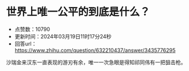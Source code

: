 # 世界上唯一公平的到底是什么？
- 点赞数：10790
- 更新时间：2024年03月19日11时17分24秒
- 回答url：https://www.zhihu.com/question/632210437/answer/3435776295
<body>
 <p data-pid="iT3vO8oC">沙瑞金来汉东一直表现的游刃有余，唯一一次急眼是得知祁同伟有一把狙击枪。</p>
</body>